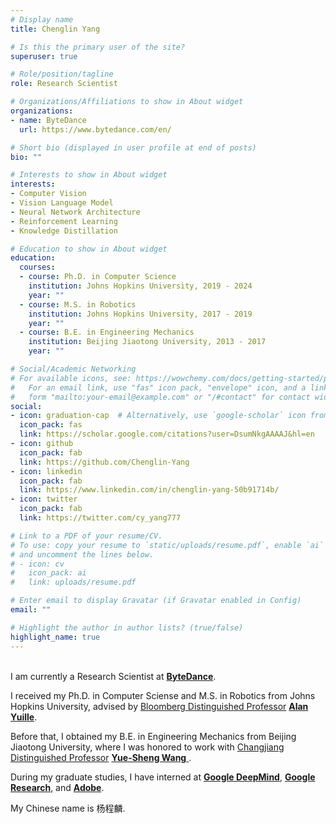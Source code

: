 ```yaml
---
# Display name
title: Chenglin Yang

# Is this the primary user of the site?
superuser: true

# Role/position/tagline
role: Research Scientist

# Organizations/Affiliations to show in About widget
organizations:
- name: ByteDance
  url: https://www.bytedance.com/en/

# Short bio (displayed in user profile at end of posts)
bio: ""

# Interests to show in About widget
interests:
- Computer Vision
- Vision Language Model
- Neural Network Architecture
- Reinforcement Learning
- Knowledge Distillation

# Education to show in About widget
education:
  courses:
  - course: Ph.D. in Computer Science
    institution: Johns Hopkins University, 2019 - 2024
    year: ""
  - course: M.S. in Robotics
    institution: Johns Hopkins University, 2017 - 2019
    year: ""
  - course: B.E. in Engineering Mechanics
    institution: Beijing Jiaotong University, 2013 - 2017
    year: ""

# Social/Academic Networking
# For available icons, see: https://wowchemy.com/docs/getting-started/page-builder/#icons
#   For an email link, use "fas" icon pack, "envelope" icon, and a link in the
#   form "mailto:your-email@example.com" or "/#contact" for contact widget.
social:
- icon: graduation-cap  # Alternatively, use `google-scholar` icon from `ai` icon pack
  icon_pack: fas
  link: https://scholar.google.com/citations?user=DsumNkgAAAAJ&hl=en
- icon: github
  icon_pack: fab
  link: https://github.com/Chenglin-Yang
- icon: linkedin
  icon_pack: fab
  link: https://www.linkedin.com/in/chenglin-yang-50b91714b/
- icon: twitter
  icon_pack: fab
  link: https://twitter.com/cy_yang777 

# Link to a PDF of your resume/CV.
# To use: copy your resume to `static/uploads/resume.pdf`, enable `ai` icons in `params.toml`, 
# and uncomment the lines below.
# - icon: cv
#   icon_pack: ai
#   link: uploads/resume.pdf

# Enter email to display Gravatar (if Gravatar enabled in Config)
email: ""

# Highlight the author in author lists? (true/false)
highlight_name: true
---
```

<br/>
I am currently a Research Scientist at <a href="https://www.bytedance.com/en/"><b>ByteDance</b></a>.


I received my Ph.D. in Computer Sciense and M.S. in Robotics from Johns Hopkins University, advised by <a href="https://en.wikipedia.org/wiki/Bloomberg_Distinguished_Professorships"> Bloomberg Distinguished Professor</a> <a href="https://cs.jhu.edu/~ayuille/"><b>Alan Yuille</b></a>.

Before that, I obtained my B.E. in Engineering Mechanics from Beijing Jiaotong University, where I was honored to work with <a href="https://en.wikipedia.org/wiki/Changjiang_Scholars_Program"> Changjiang Distinguished Professor</a> <a href="https://scholar.google.com.hk/citations?user=rNzP5OAAAAAJ&hl=zh-CN"> <b>Yue-Sheng Wang</b> </a>.

During my graduate studies, I have interned at <a href="https://deepmind.google/"> <b>Google DeepMind</b></a>, <a href="https://research.google/"> <b>Google Research</b></a>, and <a href="https://www.adobe.com/"> <b>Adobe</b></a>.

My Chinese name is 杨程麟.

<!--  {{< icon name="download" pack="fas" >}} Download my {{< staticref "uploads/demo_resume.pdf" "newtab" >}}resumé{{< /staticref >}}. -->
